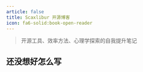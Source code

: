 ```yaml
---
article: false
title: Scaxlibur 开源博客
icon: fa6-solid:book-open-reader
---
```


> 开源工具、效率方法、心理学探索的自我提升笔记

## 还没想好怎么写
